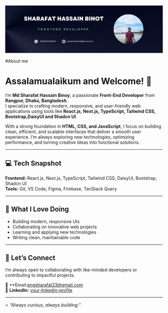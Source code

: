 ![logo](https://github.com/dev-sharafat/dev-sharafat/blob/main/Black%20and%20%20White%20Gradient%20Personal%20LinkedIn%20Banner.png)

#About me
# Assalamualaikum and Welcome! 👋

I’m **Md Sharafat Hassain Binoy**, a passionate **Front-End Developer** from **Rangpur, Dhaka, Bangladesh**.  
I specialize in crafting modern, responsive, and user-friendly web applications using tools like **React.js, Next.js, TypeScript, Tailwind CSS, Bootstrap,DaisyUI and Shadcn UI**.

With a strong foundation in **HTML, CSS, and JavaScript**, I focus on building clean, efficient, and scalable interfaces that deliver a smooth user experience. I’m always exploring new technologies, optimizing performance, and turning creative ideas into functional solutions.

---

## 💻 Tech Snapshot
**Frontend:** React.js, Next.js, TypeScript, Tailwind CSS, DaisyUI, Bootstrap, Shadcn UI  
**Tools:** Git, VS Code, Figma, Firebase, TanStack Query  

---

## 🚀 What I Love Doing
- Building modern, responsive UIs  
- Collaborating on innovative web projects  
- Learning and applying new technologies  
- Writing clean, maintainable code  

---

## 🤝 Let’s Connect
I’m always open to collaborating with like-minded developers or contributing to impactful projects.  

📧 **Email:engsharafat23@gmail.com   
💼 **LinkedIn:** [your-linkedin-profile](https://linkedin.com/in/yourusername)  
 

---
⭐ _“Always curious, always building.”_
